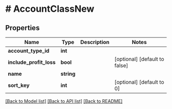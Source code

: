 # # AccountClassNew

## Properties

Name | Type | Description | Notes
------------ | ------------- | ------------- | -------------
**account_type_id** | **int** |  |
**include_profit_loss** | **bool** |  | [optional] [default to false]
**name** | **string** |  |
**sort_key** | **int** |  | [optional] [default to 0]

[[Back to Model list]](../../README.md#models) [[Back to API list]](../../README.md#endpoints) [[Back to README]](../../README.md)

